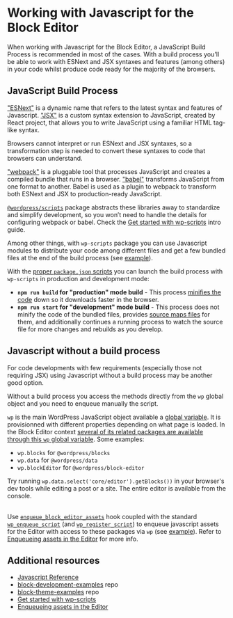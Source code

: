 # Working with Javascript for the Block Editor

When working with Javascript for the Block Editor, a JavaScript Build Process is recommended in most of the cases. With a build process you'll be able to work with ESNext and JSX syntaxes and features (among others) in your code whilst produce code ready for the majority of the browsers.

## JavaScript Build Process

["ESNext"](https://developer.mozilla.org/en-US/docs/Web/JavaScript/JavaScript_technologies_overview#standardization_process) is a dynamic name that refers to the latest syntax and features of Javascript. ["JSX"](https://react.dev/learn/writing-markup-with-jsx) is a custom syntax extension to JavaScript, created by React project, that allows you to write JavaScript using a familiar HTML tag-like syntax.

Browsers cannot interpret or run ESNext and JSX syntaxes, so a transformation step is needed to convert these syntaxes to code that browsers can understand.

["webpack"](https://webpack.js.org/concepts/why-webpack/) is a pluggable tool that processes JavaScript and creates a compiled bundle that runs in a browser. ["babel"](https://babeljs.io/) transforms JavaScript from one format to another. Babel is used as a plugin to webpack to transform both ESNext and JSX to production-ready JavaScript.

[`@wordpress/scripts`](https://developer.wordpress.org/block-editor/reference-guides/packages/packages-scripts/) package abstracts these libraries away to standardize and simplify development, so you won’t need to handle the details for configuring webpack or babel. Check the [Get started with wp-scripts](https://developer.wordpress.org/block-editor/getting-started/devenv/get-started-with-wp-scripts/) intro guide.

Among other things, with `wp-scripts` package you can use Javascript modules to distribute your code among different files and get a few bundled files at the end of the build process (see [example](https://github.com/WordPress/block-development-examples/tree/trunk/plugins/data-basics-59c8f8)).

With the [proper `package.json` scripts](https://developer.wordpress.org/block-editor/getting-started/devenv/get-started-with-wp-scripts/#basic-usage) you can launch the build process with `wp-scripts`  in production and development mode:

- **`npm run build` for "production" mode build** - This process [minifies the code](https://developer.mozilla.org/en-US/docs/Glossary/Minification) down so it downloads faster in the browser. 
- **`npm run start` for "development" mode build**  - This process does not minify the code of the bundled files, provides [source maps files](https://firefox-source-docs.mozilla.org/devtools-user/debugger/how_to/use_a_source_map/index.html) for them, and additionally continues a running process to watch the source file for more changes and rebuilds as you develop.

## Javascript without a build process

For code developments with few requirements (especially those not requiring JSX) using Javascript without a build process may be another good option. 

Without a build process you access the methods directly from the `wp` global object and you need to enqueue manually the script.

`wp` is the main WordPress JavaScript object available a [global variable](https://developer.mozilla.org/en-US/docs/Glossary/Global_variable). It is provisionned with different properties depending on what page is loaded. In the Block Editor context 
[several of its related packages are available through this `wp` global variable](https://developer.wordpress.org/block-editor/reference-guides/packages/#using-the-packages-via-wordpress-global). Some examples:
- `wp.blocks` for `@wordpress/blocks`
- `wp.data` for `@wordpress/data`
- `wp.blockEditor` for `@wordpress/block-editor`

<div class="callout callout-tip">
    Try running <code>wp.data.select('core/editor').getBlocks())</code> in your browser's dev tools while editing a post or a site. The entire editor is available from the console.
</div>
<br/>

Use [`enqueue_block_editor_assets`](https://developer.wordpress.org/reference/hooks/enqueue_block_editor_assets/) hook coupled with the standard [`wp_enqueue_script`](https://developer.wordpress.org/reference/functions/wp_enqueue_script/) (and [`wp_register_script`](https://developer.wordpress.org/reference/functions/wp_register_script/)) to enqueue javascript assets for the Editor with access to these packages via `wp` (see [example](https://github.com/wptrainingteam/block-theme-examples/tree/master/example-block-variation)). Refer to [Enqueueing assets in the Editor](https://developer.wordpress.org/block-editor/how-to-guides/enqueueing-assets-in-the-editor/) for more info.

## Additional resources

- [Javascript Reference](https://developer.mozilla.org/en-US/docs/Web/JavaScript) 
- [block-development-examples](https://github.com/WordPress/block-development-examples) repo
- [block-theme-examples](https://github.com/wptrainingteam/block-theme-examples) repo
- [Get started with wp-scripts](https://developer.wordpress.org/block-editor/getting-started/devenv/get-started-with-wp-scripts/)
- [Enqueueing assets in the Editor](https://developer.wordpress.org/block-editor/how-to-guides/enqueueing-assets-in-the-editor/)
